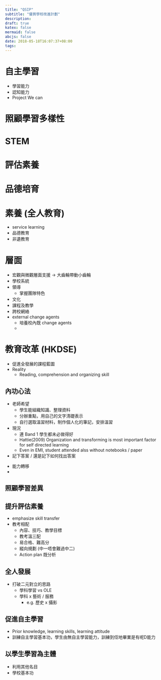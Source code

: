 ```yaml
---
title: "QSIP"
subtitle: "優質學校改進計劃"
description:
draft: true
katex: false
mermaid: false
abcjs: false
date: 2018-05-18T16:07:37+08:00
tags:
---
```



# 自主學習
- 學習能力
- 認知能力
- Project We can

# 照顧學習多樣性

# STEM

# 評估素養

# 品德培育

# 素養 (全人教育)
- service learning
- 品德教育
- 非遺教育


# 層面
- 宏觀與微觀層面支援 -> 大齒輪帶動小齒輪
- 學校系統
- 領導
  + 掌握團隊特色
- 文化
- 課程及教學
- 跨校網絡
- external change agents
  + 培養校內既 change agents
  + 

# 教育改革 (HKDSE)
- 促進全發展的課程藍圖
- Reality
  + Reading, comprehension and organizing skill

## 內功心法
- 老師希望
  + 學生能組織知識、整理資料
  + 分辦重點，用自己的文字清礎表示
  + 自行選取溫習材料，制作個人化的筆記，安排溫習
- 現況
  +  連 Band 1 學生都未必做得好
  +  Hattie(2009) Organization and transforming is most important factor for self directed learning 
  +  Even in EMI, student attended alss without notebooks / paper
-  記下答案 / 還是記下如何找出答案
  +  能力轉移
  +  

## 照顧學習差異


## 提升評估素養
- emphasize skill transfer
- 教考相配
  + 內容、技巧、教學目標
  + 教考溫三配
  + 易合格、難高分
  + 縱向規劃 (中一唔會難過中二)
  + Action plan 既分析

## 全人發展
- 打破二元對立的思路
  + 學科學習 vs OLE
  + 學科 x 藝術 / 服務
    * e.g. 歷史 x 攝影

## 促進自主學習
- Prior knowledge, learning skills, learning attitude
- 訓練自主學習基本功，學生由無自主學習能力，訓練到佢地畢業是有呢D能力


## 以學生學習為主體
- 利用其他名目
- 學校基本功

